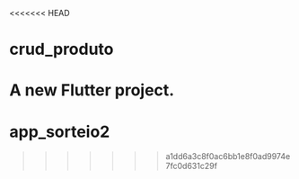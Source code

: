 <<<<<<< HEAD
# crud_produto

A new Flutter project.
=======
# app_sorteio2
>>>>>>> a1dd6a3c8f0ac6bb1e8f0ad9974e7fc0d631c29f
